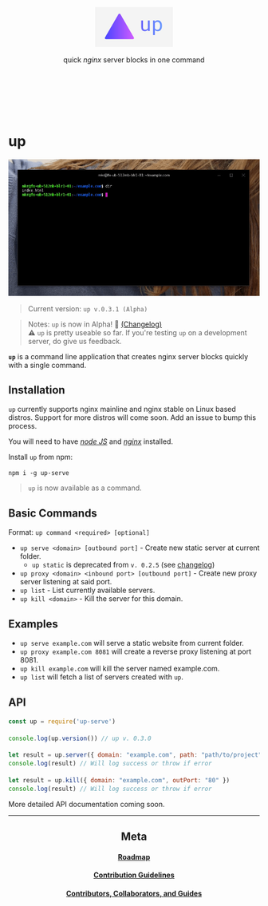 <br /><br /><br /><br /><br />

<p alt="up—quick server blocks in one command" align="center"><img height="80"src="assets/icon.png"></p>

<p align="center">quick <em>nginx</em> server blocks in one command</p>

<br /><br /><br /><br /><br />

# up

![A quick demo](assets/demo.gif)

> Current version: `up v.0.3.1 (Alpha)`

> Notes: `up` is now in Alpha! 🎉 [(Changelog)](/docs/Changelog.md)\
> ⚠️ `up` is pretty useable so far. If you're testing `up` on a development server, do give us feedback.

**`up`** is a command line application that creates nginx server blocks quickly with a single command.


## Installation

`up` currently supports nginx mainline and nginx stable on Linux based distros. Support for more distros will come soon. Add an issue to bump this process. 

You will need to have [_node JS_](https://nodejs.org) and [_nginx_](https://nginx.org) installed.

Install `up` from npm:

`npm i -g up-serve`

> `up` is now available as a command.

## Basic Commands

Format: `up command <required> [optional]`

- `up serve <domain> [outbound port]` - Create new static server at current folder.
	- `up static` is deprecated from `v. 0.2.5` (see [changelog](/docs/CHANGELOG.md))
- `up proxy <domain> <inbound port> [outbound port]` - Create new proxy server listening at said port.
- `up list` - List currently available servers.
- `up kill <domain>` - Kill the server for this domain.

## Examples

- `up serve example.com` will serve a static website from current folder.
- `up proxy example.com 8081` will create a reverse proxy listening at port 8081.
- `up kill example.com` will kill the server named example.com.
- `up list` will fetch a list of servers created with `up`.

## API

```JavaScript
const up = require('up-serve')

console.log(up.version()) // up v. 0.3.0

let result = up.server({ domain: "example.com", path: "path/to/project", outPort: "80" })
console.log(result) // Will log success or throw if error

let result = up.kill({ domain: "example.com", outPort: "80" })
console.log(result) // Will log success or throw if error
```

More detailed API documentation coming soon.

---

<h2 align="center">Meta</h2>

<h4 align="center"><a href="/docs/Roadmap.MD">Roadmap</a></h4>

<h4 align="center"><a href="Contributing.MD">Contribution Guidelines</a></h4>

<h4 align="center"><a href="/docs/Contributors.md">Contributors, Collaborators, and Guides</a></h4>
